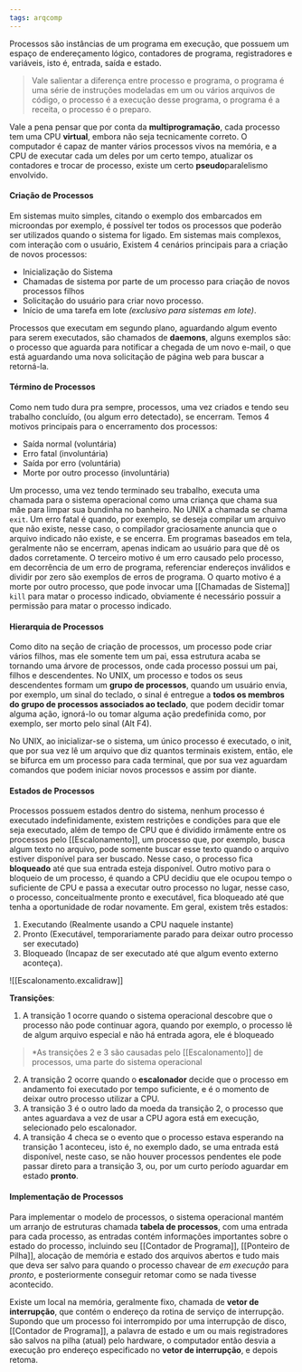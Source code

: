 ```yaml
---
tags: arqcomp
---
```


Processos são instâncias de um programa em execução, que possuem um espaço de endereçamento lógico, contadores de programa, registradores e variáveis, isto é, entrada, saída e estado. 

> Vale salientar a diferença entre processo e programa, o programa é uma série de instruções modeladas em um ou vários arquivos de código, o processo é a execução desse programa, o programa é a receita, o processo é o preparo.

Vale a pena pensar que por conta da **multiprogramação**, cada processo tem uma CPU **virtual**, embora não seja tecnicamente correto. O computador é capaz de manter vários processos vivos na memória, e a CPU de executar cada um deles por um certo tempo, atualizar os contadores e trocar de processo, existe um certo **pseudo**paralelismo envolvido.

#### Criação de Processos

Em sistemas muito simples, citando o exemplo dos embarcados em microondas por exemplo, é possível ter todos os processos que poderão ser utilizados quando o sistema for ligado. Em sistemas mais complexos, com interação com o usuário, Existem 4 cenários principais para a criação de novos processos:

- Inicialização do Sistema
- Chamadas de sistema por parte de um processo para criação de novos processos filhos
- Solicitação do usuário para criar novo processo.
- Início de uma tarefa em lote *(exclusivo para sistemas em lote)*.

Processos que executam em segundo plano, aguardando algum evento para serem executados, são chamados de **daemons**, alguns exemplos são: o processo que aguarda para notificar a chegada de um novo e-mail, o que está aguardando uma nova solicitação de página web para buscar a retorná-la.

#### Término de Processos

Como nem tudo dura pra sempre, processos, uma vez criados e tendo seu trabalho concluído, (ou algum erro detectado), se encerram. Temos 4 motivos principais para o encerramento dos processos:

- Saída normal (voluntária)
- Erro fatal (involuntária)
- Saída por erro (voluntária)
- Morte por outro processo (involuntária)

Um processo, uma vez tendo terminado seu trabalho, executa uma chamada para o sistema operacional como uma criança que chama sua mãe para limpar sua bundinha no banheiro. No UNIX a chamada se chama `exit`. 
Um erro fatal é quando, por exemplo, se deseja compilar um arquivo que não existe, nesse caso, o compilador graciosamente anuncia que o arquivo indicado não existe, e se encerra. Em programas baseados em tela, geralmente não se encerram, apenas indicam ao usuário para que dê os dados corretamente.
O terceiro motivo é um erro causado pelo processo, em decorrência de um erro de programa, referenciar endereços inválidos e dividir por zero são exemplos de erros de programa.
O quarto motivo é a morte por outro processo, que pode invocar uma [[Chamadas de Sistema]] `kill` para matar o processo indicado, obviamente é necessário possuir a permissão para matar o processo indicado.

#### Hierarquia de Processos

Como dito na seção de criação de processos, um processo pode criar vários filhos, mas  ele somente tem um pai, essa estrutura acaba se tornando uma árvore de processos, onde cada processo possui um pai, filhos e descendentes. No UNIX, um processo e todos os seus descendentes formam um **grupo de processos**, quando um usuário envia, por exemplo, um sinal do teclado, o sinal é entregue a **todos os membros do grupo de processos associados ao teclado**, que podem decidir tomar alguma ação, ignorá-lo ou tomar alguma ação predefinida como, por exemplo, ser morto pelo sinal (Alt F4).

No UNIX, ao inicializar-se o sistema, um único processo é executado, o init, que por sua vez lê um arquivo que diz quantos terminais existem, então, ele se bifurca em um processo para cada terminal, que por sua vez aguardam comandos que podem iniciar novos processos e assim por diante.

#### Estados de Processos

Processos possuem estados dentro do sistema, nenhum processo é executado indefinidamente, existem restrições e condições para que ele seja executado, além de tempo de CPU que é dividido irmãmente entre os processos pelo [[Escalonamento]], um processo que, por exemplo, busca algum texto no arquivo, pode somente buscar esse texto quando o arquivo estiver disponível para ser buscado. Nesse caso, o processo fica **bloqueado** até que sua entrada esteja disponível. Outro motivo para o bloqueio de um processo, é quando a CPU decidiu que ele ocupou tempo o suficiente de CPU e passa a executar outro processo no lugar, nesse caso, o processo, conceitualmente pronto e executável, fica bloqueado até que tenha a oportunidade de rodar novamente. Em geral, existem três estados:

1. Executando (Realmente usando a CPU naquele instante)
2. Pronto (Executável, temporariamente parado para deixar outro processo ser executado)
3. Bloqueado (Incapaz de ser executado até que algum evento externo aconteça).

![[Escalonamento.excalidraw]]

**Transições**:
 1. A transição 1 ocorre quando o sistema operacional descobre que o processo não pode continuar agora, quando por exemplo, o processo lê de algum arquivo especial e não há entrada agora, ele é bloqueado
 
 >*As transições 2 e 3 são causadas pelo [[Escalonamento]] de processos, uma parte do sistema operacional

2.  A transição 2 ocorre quando o **escalonador** decide que o processo em andamento foi executado por tempo suficiente, e é o momento de deixar outro processo utilizar a CPU.
3. A transição 3 é o outro lado da moeda da transição 2, o processo que antes aguardava a vez de usar a CPU agora está em execução, selecionado pelo escalonador.
4. A transição 4 checa se o evento que o processo estava esperando na transição 1 aconteceu, isto é, no exemplo dado, se uma entrada está disponível, neste caso, se não houver processos pendentes ele pode passar direto para a transição 3, ou, por um curto período aguardar em estado **pronto**.


#### Implementação de Processos

Para implementar o modelo de processos, o sistema operacional mantém um arranjo de estruturas chamada **tabela de processos**, com uma entrada para cada processo, as entradas contém informações importantes sobre o estado do processo, incluindo seu [[Contador de Programa]], [[Ponteiro de Pilha]], alocação de memória e estado dos arquivos abertos e tudo mais que deva ser salvo para quando o processo chavear de *em execução* para *pronto*, e posteriormente conseguir retomar como se nada tivesse acontecido.

Existe um local na memória, geralmente fixo, chamada de **vetor de interrupção**, que contém o endereço da rotina de serviço de interrupção. Supondo que um processo foi interrompido por uma interrupção de disco, [[Contador de Programa]], a palavra de estado e um ou mais registradores são salvos na pilha (atual) pelo hardware, o computador então desvia a execução pro endereço especificado no **vetor de interrupção**, e depois retoma.